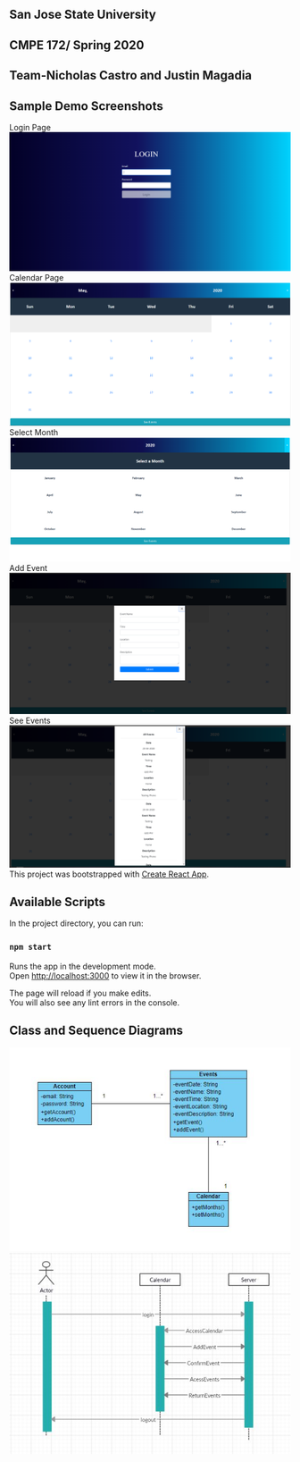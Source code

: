 ## San Jose State University
## CMPE 172/ Spring 2020
## Team-Nicholas Castro and Justin Magadia
## Sample Demo Screenshots
Login Page
![](images/LoginPage.PNG)
Calendar Page
![](images/Calendar%20Page.PNG)
Select Month
![](images/Select%20Month.PNG)
Add Event
![](images/Add%20Event.PNG)
See Events
![](images/See%20Events.PNG)
This project was bootstrapped with [Create React App](https://github.com/facebook/create-react-app).

## Available Scripts

In the project directory, you can run:

### `npm start`

Runs the app in the development mode.<br />
Open [http://localhost:3000](http://localhost:3000) to view it in the browser.

The page will reload if you make edits.<br />
You will also see any lint errors in the console.

## Class and Sequence Diagrams
<img src="images/classDiagram.JPG"> </div>
<img src="images/sequenceDiagram.JPG"> </div>

